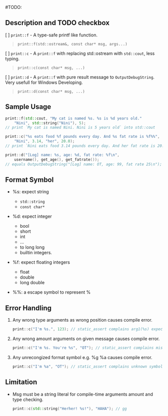 #TODO:

## Description and TODO checkbox

[ ] `print::f` - A type-safe printf like function.
> `print::f(std::ostream&, const char* msg, args...)`

[ ] `print::c` - A `print::f` with replacing std::ostream with `std::cout`, less typing.
> `print::c(const char* msg, ...)`

[ ] `print::d` - A `print::f` with pure result message to `OutputDebugString`. Very usefull for Windows Developing.
> `print::d(const char* msg, ...)`

## Sample Usage

``` cpp
print::f(std::cout, "My cat is named %s. %s is %d years old." 
    "Nini", std::string("Nini"), 5);
// print `My cat is named Nini. Nini is 5 years old` into std::cout

print::c("%s eats food %f pounds every day. And %s fat rate is %f%%",
    "Nini", 3.14, "her", 20.0);
// print `Nini eats food 3.14 pounds every day. And her fat rate is 20.0%` on std::cout 

print::d("[Log] name: %s, age: %d, fat rate: %f\n",
    username(), get_age(), get_fatrate());
// equals OutputDebugString("[Log] name: OT, age: 99, fat rate 25\n");
```

## Format Symbol

 - %s: expect string 
    - `std::string`
    - `const char*`

 - %d: expect integer
    - bool
    - short
    - int
    - ...
    - to long long 
    - builtin integers.

 - %f: expect floating integers
    - float
    - double
    - long double

 - %%: a escape symbol to represent %


## Error Handling

1. Any wrong type arguments as wrong position causes compile error.

    ``` cpp
    print::c("I'm %s.", 123); // static_assert complains arg1(%s) expects string
    ```

2. Any wrong amount arguments on given message causes compile error.
    
    ``` cpp
    print::c("I'm %s. You're %s", "OT"); // static_assert complains missing arg2.
    ```

3. Any unrecongized format symbol e.g. %g %a causes compile error.

    ``` cpp
    print::c("I'm %a", "OT"); // static_assert complains unknown symbol
    ```

## Limitation
  
  - Msg must be a string literal for compile-time arguments amount and type checking.

    ``` cpp
    print::c(std::string("Herher! %s!"), "HAHA"); // gg

    ```
